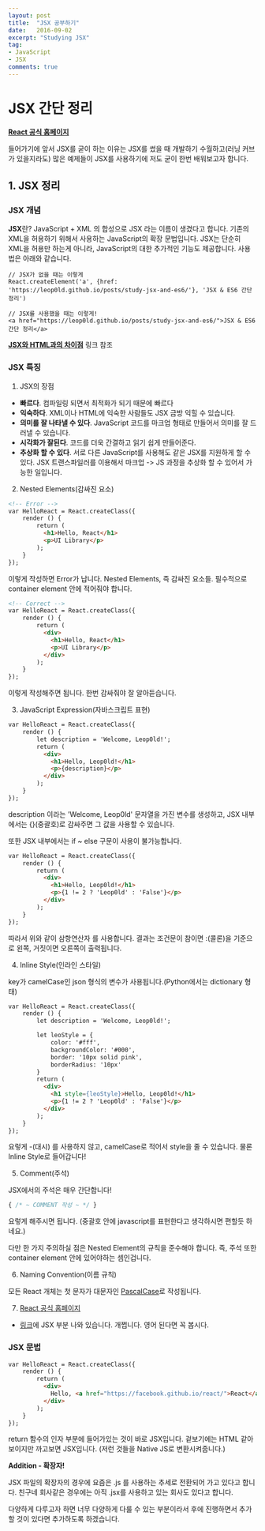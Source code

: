 ```yaml
---
layout: post
title:  "JSX 공부하기"
date:   2016-09-02
excerpt: "Studying JSX"
tag:
- JavaScript
- JSX
comments: true
---
```


JSX 간단 정리
=======

**[React 공식 홈페이지](https://facebook.github.io/react/)**

들어가기에 앞서 JSX를 굳이 하는 이유는 JSX를 썼을 때 개발하기 수월하고(러닝 커브가 있을지라도) 많은 예제들이 JSX를 사용하기에 저도 굳이 한번 배워보고자 합니다.

## 1. JSX 정리

### JSX 개념

**JSX**란?
JavaScript + XML 의 합성으로 JSX 라는 이름이 생겼다고 합니다.
기존의 XML을 허용하기 위해서 사용하는 JavaScript의 확장 문법입니다.
JSX는 단순히 XML을 허용만 하는게 아니라, JavaScript의 대한 추가적인 기능도 제공합니다. 
사용법은 아래와 같습니다.

```
// JSX가 없을 때는 이렇게
React.createElement('a', {href: 'https://leop0ld.github.io/posts/study-jsx-and-es6/'}, 'JSX & ES6 간단 정리')

// JSX를 사용했을 때는 이렇게!
<a href="https://leop0ld.github.io/posts/study-jsx-and-es6/">JSX & ES6 간단 정리</a>
```

**[JSX와 HTML과의 차이점](https://facebook.github.io/react/docs/jsx-gotchas.html)** 링크 참조

### JSX 특징

1. JSX의 장점
- **빠르다**. 컴파일링 되면서 최적화가 되기 때문에 빠르다
- **익숙하다**. XML이나 HTML에 익숙한 사람들도 JSX 금방 익힐 수 있습니다.
- **의미를 잘 나타낼 수 있다**. JavaScript 코드를 마크업 형태로 만들어서 의미를 잘 드러낼 수 있습니다.
- **시각화가 잘된다**. 코드를 더욱 간결하고 읽기 쉽게 만들어준다.
- **추상화 할 수 있다**. 서로 다른 JavaScript를 사용해도 같은 JSX를 지원하게 할 수 있다. JSX 트랜스파일러를 이용해서 마크업 -> JS 과정을 추상화 할 수 있어서 가능한 일입니다.

2. Nested Elements(감싸진 요소)

```html
<!-- Error -->
var HelloReact = React.createClass({
	render () {
		return (
		  <h1>Hello, React</h1>
		  <p>UI Library</p>
	  	);
	}
});
```

이렇게 작성하면 Error가 납니다.
Nested Elements, 즉 감싸진 요소들.
필수적으로 container element 안에 적어줘야 합니다.

```html
<!-- Correct -->
var HelloReact = React.createClass({
    render () {
        return (
    	  <div>
			<h1>Hello, React</h1>
			<p>UI Library</p>
		  </div>
		);
	}
});
```

이렇게 작성해주면 됩니다.
한번 감싸줘야 잘 알아듣습니다.


3. JavaScript Expression(자바스크립트 표현)

```html
var HelloReact = React.createClass({
	render () {
		let description = 'Welcome, Leop0ld!';
		return (
		  <div>
			<h1>Hello, Leop0ld!</h1>
			<p>{description}</p>
		  </div>
		);
	}
});
```

description 이라는 'Welcome, Leop0ld' 문자열을 가진 변수를 생성하고, JSX 내부에서는 {}(중괄호)로 감싸주면 그 값을 사용할 수 있습니다.

또한 JSX 내부에서는 if ~ else 구문이 사용이 불가능합니다.

```html
var HelloReact = React.createClass({
	render () {
		return (
		  <div>
			<h1>Hello, Leop0ld!</h1>
			<p>{1 != 2 ? 'Leop0ld' : 'False'}</p>
		  </div>
		);
	}
});
```

따라서 위와 같이 삼항연산자 를 사용합니다.
결과는 조건문이 참이면 :(콜론)을 기준으로 왼쪽, 거짓이면 오른쪽이 출력됩니다.

4. Inline Style(인라인 스타일)

key가 camelCase인 json 형식의 변수가 사용됩니다.(Python에서는 dictionary 형태)

```html
var HelloReact = React.createClass({
	render () {
		let description = 'Welcome, Leop0ld!';

		let leoStyle = {
			color: '#fff',
			backgroundColor: '#000',
			border: '10px solid pink',
			borderRadius: '10px'
		}
		return (
		  <div>
			<h1 style={leoStyle}>Hello, Leop0ld!</h1>
			<p>{1 != 2 ? 'Leop0ld' : 'False'}</p>
		  </div>
		);
	}
});
```

요렇게 -(대시) 를 사용하지 않고, camelCase로 적어서 style을 줄 수 있습니다. 물론 Inline Style로 들어갑니다!

5. Comment(주석)

JSX에서의 주석은 매우 간단합니다!

```javascript
{ /* ~ COMMENT 작성 ~ */ }
```

요렇게 해주시면 됩니다. (중괄호 안에 javascript를 표현한다고 생각하시면 편할듯 하네요.)

다만 한 가지 주의하실 점은 Nested Element의 규칙을 준수해야 합니다.
즉, 주석 또한 container element 안에 있어야하는 셈인겁니다.

6. Naming Convention(이름 규칙)

모든 React 개체는 첫 문자가 대문자인 [PascalCase](http://zetawiki.com/wiki/%EC%B9%B4%EB%A9%9C%ED%91%9C%EA%B8%B0%EB%B2%95_camelCase,_%ED%8C%8C%EC%8A%A4%EC%B9%BC%ED%91%9C%EA%B8%B0%EB%B2%95_PascalCase)로 작성됩니다.

7. [React 공식 홈페이지](https://facebook.github.io/react/)
- [링크](https://facebook.github.io/react/docs/displaying-data.html)에 JSX 부분 나와 있습니다. 개쩝니다. 영어 된다면 꼭 봅시다.

### JSX 문법

```html
var HelloReact = React.createClass({
    render () {
        return (
		  <div>
			Hello, <a href="https://facebook.github.io/react/">React</a>
		  </div>
	    );
	}
});
```
return 함수의 인자 부분에 들어가있는 것이 바로 JSX입니다.
겉보기에는 HTML 같아보이지만 까고보면 JSX입니다.
(저런 것들을 Native JS로 변환시켜줍니다.)

**Addition - 확장자!**

JSX 파일의 확장자의 경우에 요즘은 .js 를 사용하는 추세로 전환되어 가고 있다고 합니다. 친구네 회사같은 경우에는 아직 .jsx를 사용하고 있는 회사도 있다고 합니다.

다양하게 다루고자 하면 너무 다양하게 다룰 수 있는 부분이라서 후에 진행하면서 추가할 것이 있다면 추가하도록 하겠습니다.
